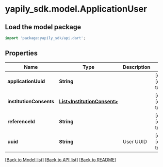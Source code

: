 # yapily_sdk.model.ApplicationUser

## Load the model package
```dart
import 'package:yapily_sdk/api.dart';
```

## Properties
Name | Type | Description | Notes
------------ | ------------- | ------------- | -------------
**applicationUuid** | **String** |  | [optional] [default to null]
**institutionConsents** | [**List&lt;InstitutionConsent&gt;**](InstitutionConsent.md) |  | [optional] [default to []]
**referenceId** | **String** |  | [optional] [default to null]
**uuid** | **String** | User UUID | [optional] [default to null]

[[Back to Model list]](../README.md#documentation-for-models) [[Back to API list]](../README.md#documentation-for-api-endpoints) [[Back to README]](../README.md)


